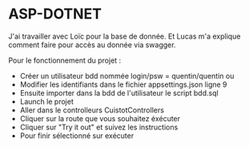 # ASP-DOTNET
J'ai travailler avec Loïc pour la base de donnée.
Et Lucas m'a explique comment faire pour accès au donnée via swagger.

Pour le fonctionnement du projet :
- Créer un utilisateur bdd nommée login/psw  = quentin/quentin
ou
- Modifier les identifiants dans le fichier appsettings.json ligne 9
- Ensuite importer dans la bdd de l'utilisateur le script bdd.sql
- Launch le projet
- Aller dans le controlleurs CuistotControllers
- Cliquer sur la route que vous souhaitez éxécuter
- Cliquer sur "Try it out" et suivez les instructions
- Pour finir sélectionné sur exécuter
